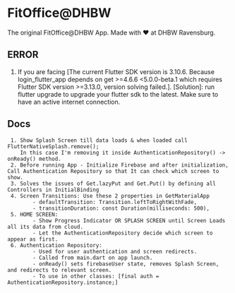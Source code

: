 # FitOffice@DHBW

The original FitOffice@DHBW App. Made with ❤️ at DHBW Ravensburg.
 
## ERROR
  1. If you are facing [The current Flutter SDK version is 3.10.6. Because login_flutter_app depends on get >=4.6.6 <5.0.0-beta.1 which requires Flutter SDK version >=3.13.0, version solving failed.].
     [Solution]: run flutter upgrade to upgrade your flutter sdk to the latest. Make sure to have an active internet connection.

## Docs
     1. Show Splash Screen till data loads & when loaded call FlutterNativeSplash.remove(); 
        In this case I'm removing it inside AuthenticationRepository() -> onReady() method.
     2. Before running App - Initialize Firebase and after initialization, Call Authentication Repository so that It can check which screen to show.
     3. Solves the issues of Get.lazyPut and Get.Put() by defining all Controllers in InitialBinding
     4. Screen Transitions: Use these 2 properties in GetMaterialApp
            - defaultTransition: Transition.leftToRightWithFade,
            - transitionDuration: const Duration(milliseconds: 500),
     5. HOME SCREEN:
            - Show Progress Indicator OR SPLASH SCREEN until Screen Loads all its data from cloud.
            - Let the AuthenticationRepository decide which screen to appear as first.
     6. Authentication Repository:
            - Used for user authentication and screen redirects.
            - Called from main.dart on app launch.
            - onReady() sets firebaseUser state, removes Splash Screen, and redirects to relevant screen.
            - To use in other classes: [final auth = AuthenticationRepository.instance;]
